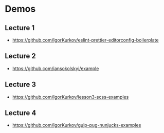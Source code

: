 # Demos

## Lecture 1

- https://github.com/IgorKurkov/eslint-prettier-editorconfig-boilerplate

## Lecture 2

- https://github.com/iansokolskyi/example

## Lecture 3

- https://github.com/IgorKurkov/lesson3-scss-examples

## Lecture 4

- https://github.com/IgorKurkov/gulp-pug-nunjucks-examples


